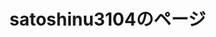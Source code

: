 # satoshinu3104のページ



<html>
	<body>
		<style>
			.game {
			position: relative;
			}
			.game p {
			position: absolute;
			top: 50%;
			left: 5%;
			-ms-transform: translate(-50%,-50%);
			-webkit-transform: translate(-50%,-50%);
			transform: translate(-50%,-50%);
			margin:0;
			paddin:0;
			/*文字の装飾は省略*/
			}
			.body { 
			background-image: url(../../B92EA61B-786F-4166-9212-10BBE723DCBD.gif);
			}

		</style>
		<div class="game" >
			<img src="750FB9D6-E39D-4F3E-8BB4-093F5BB3D644.gif" alt="">
			<p>
				<font color="white">
					ゲーム
				</font>
			</p>
		</div>
		<img src="A301821D-EDD4-4194-96DB-E244DD3B5B57.gif" alt=""><a href="/typing_game" >タイピングのゲーム</a>
	</body>
</html>

